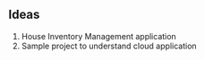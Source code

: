 Ideas
-----

1. House Inventory Management application
2. Sample project to understand cloud application